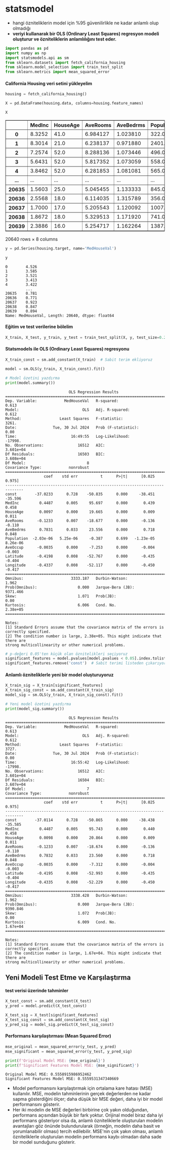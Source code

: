 # statsmodel
* hangi özniteliklerin model için %95 güvenilirlikle ne kadar anlamlı olup olmadığı
* **veriyi kullanarak bir OLS (Ordinary Least Squares) regresyon modeli oluşturur ve özniteliklerin anlamlılığını test eder.**


```python
import pandas as pd
import numpy as np
import statsmodels.api as sm
from sklearn.datasets import fetch_california_housing
from sklearn.model_selection import train_test_split
from sklearn.metrics import mean_squared_error
```

#### California Housing veri setini yükleyelim


```python
housing = fetch_california_housing()
```


```python
X = pd.DataFrame(housing.data, columns=housing.feature_names)
```


```python
X
```



<table border="1" class="dataframe">
  <thead>
    <tr style="text-align: right;">
      <th></th>
      <th>MedInc</th>
      <th>HouseAge</th>
      <th>AveRooms</th>
      <th>AveBedrms</th>
      <th>Population</th>
      <th>AveOccup</th>
      <th>Latitude</th>
      <th>Longitude</th>
    </tr>
  </thead>
  <tbody>
    <tr>
      <th>0</th>
      <td>8.3252</td>
      <td>41.0</td>
      <td>6.984127</td>
      <td>1.023810</td>
      <td>322.0</td>
      <td>2.555556</td>
      <td>37.88</td>
      <td>-122.23</td>
    </tr>
    <tr>
      <th>1</th>
      <td>8.3014</td>
      <td>21.0</td>
      <td>6.238137</td>
      <td>0.971880</td>
      <td>2401.0</td>
      <td>2.109842</td>
      <td>37.86</td>
      <td>-122.22</td>
    </tr>
    <tr>
      <th>2</th>
      <td>7.2574</td>
      <td>52.0</td>
      <td>8.288136</td>
      <td>1.073446</td>
      <td>496.0</td>
      <td>2.802260</td>
      <td>37.85</td>
      <td>-122.24</td>
    </tr>
    <tr>
      <th>3</th>
      <td>5.6431</td>
      <td>52.0</td>
      <td>5.817352</td>
      <td>1.073059</td>
      <td>558.0</td>
      <td>2.547945</td>
      <td>37.85</td>
      <td>-122.25</td>
    </tr>
    <tr>
      <th>4</th>
      <td>3.8462</td>
      <td>52.0</td>
      <td>6.281853</td>
      <td>1.081081</td>
      <td>565.0</td>
      <td>2.181467</td>
      <td>37.85</td>
      <td>-122.25</td>
    </tr>
    <tr>
      <th>...</th>
      <td>...</td>
      <td>...</td>
      <td>...</td>
      <td>...</td>
      <td>...</td>
      <td>...</td>
      <td>...</td>
      <td>...</td>
    </tr>
    <tr>
      <th>20635</th>
      <td>1.5603</td>
      <td>25.0</td>
      <td>5.045455</td>
      <td>1.133333</td>
      <td>845.0</td>
      <td>2.560606</td>
      <td>39.48</td>
      <td>-121.09</td>
    </tr>
    <tr>
      <th>20636</th>
      <td>2.5568</td>
      <td>18.0</td>
      <td>6.114035</td>
      <td>1.315789</td>
      <td>356.0</td>
      <td>3.122807</td>
      <td>39.49</td>
      <td>-121.21</td>
    </tr>
    <tr>
      <th>20637</th>
      <td>1.7000</td>
      <td>17.0</td>
      <td>5.205543</td>
      <td>1.120092</td>
      <td>1007.0</td>
      <td>2.325635</td>
      <td>39.43</td>
      <td>-121.22</td>
    </tr>
    <tr>
      <th>20638</th>
      <td>1.8672</td>
      <td>18.0</td>
      <td>5.329513</td>
      <td>1.171920</td>
      <td>741.0</td>
      <td>2.123209</td>
      <td>39.43</td>
      <td>-121.32</td>
    </tr>
    <tr>
      <th>20639</th>
      <td>2.3886</td>
      <td>16.0</td>
      <td>5.254717</td>
      <td>1.162264</td>
      <td>1387.0</td>
      <td>2.616981</td>
      <td>39.37</td>
      <td>-121.24</td>
    </tr>
  </tbody>
</table>
<p>20640 rows × 8 columns</p>
</div>




```python
y = pd.Series(housing.target, name='MedHouseVal')
```


```python
y
```




    0        4.526
    1        3.585
    2        3.521
    3        3.413
    4        3.422
             ...  
    20635    0.781
    20636    0.771
    20637    0.923
    20638    0.847
    20639    0.894
    Name: MedHouseVal, Length: 20640, dtype: float64



#### Eğitim ve test verilerine bölelim


```python
X_train, X_test, y_train, y_test = train_test_split(X, y, test_size=0.2, random_state=42)
```

#### Statsmodels ile OLS (Ordinary Least Squares) regresyonu


```python
X_train_const = sm.add_constant(X_train)  # Sabit terim ekliyoruz
```


```python
model = sm.OLS(y_train, X_train_const).fit()

```


```python
# Model özetini yazdırma
print(model.summary())
```

                                OLS Regression Results                            
    ==============================================================================
    Dep. Variable:            MedHouseVal   R-squared:                       0.613
    Model:                            OLS   Adj. R-squared:                  0.612
    Method:                 Least Squares   F-statistic:                     3261.
    Date:                Tue, 30 Jul 2024   Prob (F-statistic):               0.00
    Time:                        16:49:55   Log-Likelihood:                -17998.
    No. Observations:               16512   AIC:                         3.601e+04
    Df Residuals:                   16503   BIC:                         3.608e+04
    Df Model:                           8                                         
    Covariance Type:            nonrobust                                         
    ==============================================================================
                     coef    std err          t      P>|t|      [0.025      0.975]
    ------------------------------------------------------------------------------
    const        -37.0233      0.728    -50.835      0.000     -38.451     -35.596
    MedInc         0.4487      0.005     95.697      0.000       0.439       0.458
    HouseAge       0.0097      0.000     19.665      0.000       0.009       0.011
    AveRooms      -0.1233      0.007    -18.677      0.000      -0.136      -0.110
    AveBedrms      0.7831      0.033     23.556      0.000       0.718       0.848
    Population  -2.03e-06   5.25e-06     -0.387      0.699   -1.23e-05    8.26e-06
    AveOccup      -0.0035      0.000     -7.253      0.000      -0.004      -0.003
    Latitude      -0.4198      0.008    -52.767      0.000      -0.435      -0.404
    Longitude     -0.4337      0.008    -52.117      0.000      -0.450      -0.417
    ==============================================================================
    Omnibus:                     3333.187   Durbin-Watson:                   1.962
    Prob(Omnibus):                  0.000   Jarque-Bera (JB):             9371.466
    Skew:                           1.071   Prob(JB):                         0.00
    Kurtosis:                       6.006   Cond. No.                     2.38e+05
    ==============================================================================
    
    Notes:
    [1] Standard Errors assume that the covariance matrix of the errors is correctly specified.
    [2] The condition number is large, 2.38e+05. This might indicate that there are
    strong multicollinearity or other numerical problems.
    


```python
# p-değeri 0.05'ten küçük olan öznitelikleri seçiyoruz
significant_features = model.pvalues[model.pvalues < 0.05].index.tolist()
significant_features.remove('const')  # Sabit terimi listeden çıkarıyoruz
```

#### Anlamlı özniteliklerle yeni bir model oluşturuyoruz


```python
X_train_sig = X_train[significant_features]
X_train_sig_const = sm.add_constant(X_train_sig)
model_sig = sm.OLS(y_train, X_train_sig_const).fit()
```


```python
# Yeni model özetini yazdırma
print(model_sig.summary())
```

                                OLS Regression Results                            
    ==============================================================================
    Dep. Variable:            MedHouseVal   R-squared:                       0.613
    Model:                            OLS   Adj. R-squared:                  0.612
    Method:                 Least Squares   F-statistic:                     3727.
    Date:                Tue, 30 Jul 2024   Prob (F-statistic):               0.00
    Time:                        16:55:42   Log-Likelihood:                -17998.
    No. Observations:               16512   AIC:                         3.601e+04
    Df Residuals:                   16504   BIC:                         3.607e+04
    Df Model:                           7                                         
    Covariance Type:            nonrobust                                         
    ==============================================================================
                     coef    std err          t      P>|t|      [0.025      0.975]
    ------------------------------------------------------------------------------
    const        -37.0114      0.728    -50.865      0.000     -38.438     -35.585
    MedInc         0.4487      0.005     95.743      0.000       0.440       0.458
    HouseAge       0.0098      0.000     20.864      0.000       0.009       0.011
    AveRooms      -0.1233      0.007    -18.674      0.000      -0.136      -0.110
    AveBedrms      0.7832      0.033     23.560      0.000       0.718       0.848
    AveOccup      -0.0035      0.000     -7.312      0.000      -0.004      -0.003
    Latitude      -0.4195      0.008    -52.993      0.000      -0.435      -0.404
    Longitude     -0.4335      0.008    -52.229      0.000      -0.450      -0.417
    ==============================================================================
    Omnibus:                     3338.428   Durbin-Watson:                   1.962
    Prob(Omnibus):                  0.000   Jarque-Bera (JB):             9390.846
    Skew:                           1.072   Prob(JB):                         0.00
    Kurtosis:                       6.009   Cond. No.                     1.67e+04
    ==============================================================================
    
    Notes:
    [1] Standard Errors assume that the covariance matrix of the errors is correctly specified.
    [2] The condition number is large, 1.67e+04. This might indicate that there are
    strong multicollinearity or other numerical problems.
    

## Yeni Modeli Test Etme ve Karşılaştırma

#### test verisi üzerinde tahminler


```python
X_test_const = sm.add_constant(X_test)
y_pred = model.predict(X_test_const)

X_test_sig = X_test[significant_features]
X_test_sig_const = sm.add_constant(X_test_sig)
y_pred_sig = model_sig.predict(X_test_sig_const)
```

#### Performans karşılaştırması (Mean Squared Error)


```python
mse_original = mean_squared_error(y_test, y_pred)
mse_significant = mean_squared_error(y_test, y_pred_sig)

print(f'Original Model MSE: {mse_original}')
print(f'Significant Features Model MSE: {mse_significant}')
```

    Original Model MSE: 0.5558915986952462
    Significant Features Model MSE: 0.5559531347340669
    

* Model performansını karşılaştırmak için ortalama kare hatası (MSE) kullanılır. MSE, modelin tahminlerinin gerçek değerlerden ne kadar sapma gösterdiğini ölçer; daha düşük bir MSE değeri, daha iyi bir model performansını gösterir.
* Her iki modelin de MSE değerleri birbirine çok yakın olduğundan, performans açısından büyük bir fark yoktur. Orijinal model biraz daha iyi performans gösteriyor olsa da, anlamlı özniteliklerle oluşturulan modelin avantajları göz önünde bulundurularak (örneğin, modelin daha basit ve yorumlanabilir olması) tercih edilebilir. MSE'nin çok yakın olması, anlamlı özniteliklerle oluşturulan modelin performans kaybı olmadan daha sade bir model sunduğunu gösterir.


```python

```
